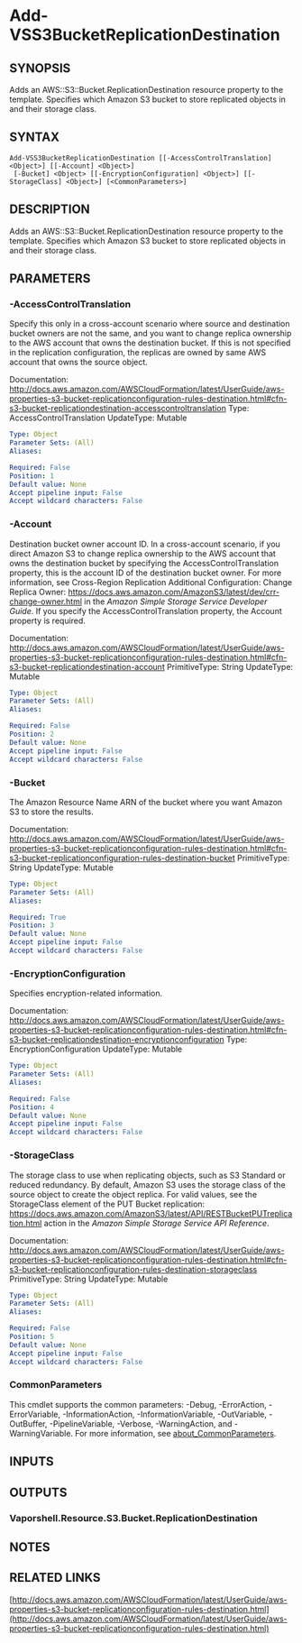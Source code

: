 # Add-VSS3BucketReplicationDestination

## SYNOPSIS
Adds an AWS::S3::Bucket.ReplicationDestination resource property to the template.
Specifies which Amazon S3 bucket to store replicated objects in and their storage class.

## SYNTAX

```
Add-VSS3BucketReplicationDestination [[-AccessControlTranslation] <Object>] [[-Account] <Object>]
 [-Bucket] <Object> [[-EncryptionConfiguration] <Object>] [[-StorageClass] <Object>] [<CommonParameters>]
```

## DESCRIPTION
Adds an AWS::S3::Bucket.ReplicationDestination resource property to the template.
Specifies which Amazon S3 bucket to store replicated objects in and their storage class.

## PARAMETERS

### -AccessControlTranslation
Specify this only in a cross-account scenario where source and destination bucket owners are not the same, and you want to change replica ownership to the AWS account that owns the destination bucket.
If this is not specified in the replication configuration, the replicas are owned by same AWS account that owns the source object.

Documentation: http://docs.aws.amazon.com/AWSCloudFormation/latest/UserGuide/aws-properties-s3-bucket-replicationconfiguration-rules-destination.html#cfn-s3-bucket-replicationdestination-accesscontroltranslation
Type: AccessControlTranslation
UpdateType: Mutable

```yaml
Type: Object
Parameter Sets: (All)
Aliases:

Required: False
Position: 1
Default value: None
Accept pipeline input: False
Accept wildcard characters: False
```

### -Account
Destination bucket owner account ID.
In a cross-account scenario, if you direct Amazon S3 to change replica ownership to the AWS account that owns the destination bucket by specifying the AccessControlTranslation property, this is the account ID of the destination bucket owner.
For more information, see Cross-Region Replication Additional Configuration: Change Replica Owner: https://docs.aws.amazon.com/AmazonS3/latest/dev/crr-change-owner.html in the *Amazon Simple Storage Service Developer Guide*.
If you specify the AccessControlTranslation property, the Account property is required.

Documentation: http://docs.aws.amazon.com/AWSCloudFormation/latest/UserGuide/aws-properties-s3-bucket-replicationconfiguration-rules-destination.html#cfn-s3-bucket-replicationdestination-account
PrimitiveType: String
UpdateType: Mutable

```yaml
Type: Object
Parameter Sets: (All)
Aliases:

Required: False
Position: 2
Default value: None
Accept pipeline input: False
Accept wildcard characters: False
```

### -Bucket
The Amazon Resource Name ARN of the bucket where you want Amazon S3 to store the results.

Documentation: http://docs.aws.amazon.com/AWSCloudFormation/latest/UserGuide/aws-properties-s3-bucket-replicationconfiguration-rules-destination.html#cfn-s3-bucket-replicationconfiguration-rules-destination-bucket
PrimitiveType: String
UpdateType: Mutable

```yaml
Type: Object
Parameter Sets: (All)
Aliases:

Required: True
Position: 3
Default value: None
Accept pipeline input: False
Accept wildcard characters: False
```

### -EncryptionConfiguration
Specifies encryption-related information.

Documentation: http://docs.aws.amazon.com/AWSCloudFormation/latest/UserGuide/aws-properties-s3-bucket-replicationconfiguration-rules-destination.html#cfn-s3-bucket-replicationdestination-encryptionconfiguration
Type: EncryptionConfiguration
UpdateType: Mutable

```yaml
Type: Object
Parameter Sets: (All)
Aliases:

Required: False
Position: 4
Default value: None
Accept pipeline input: False
Accept wildcard characters: False
```

### -StorageClass
The storage class to use when replicating objects, such as S3 Standard or reduced redundancy.
By default, Amazon S3 uses the storage class of the source object to create the object replica.
For valid values, see the StorageClass element of the PUT Bucket replication: https://docs.aws.amazon.com/AmazonS3/latest/API/RESTBucketPUTreplication.html action in the *Amazon Simple Storage Service API Reference*.

Documentation: http://docs.aws.amazon.com/AWSCloudFormation/latest/UserGuide/aws-properties-s3-bucket-replicationconfiguration-rules-destination.html#cfn-s3-bucket-replicationconfiguration-rules-destination-storageclass
PrimitiveType: String
UpdateType: Mutable

```yaml
Type: Object
Parameter Sets: (All)
Aliases:

Required: False
Position: 5
Default value: None
Accept pipeline input: False
Accept wildcard characters: False
```

### CommonParameters
This cmdlet supports the common parameters: -Debug, -ErrorAction, -ErrorVariable, -InformationAction, -InformationVariable, -OutVariable, -OutBuffer, -PipelineVariable, -Verbose, -WarningAction, and -WarningVariable. For more information, see [about_CommonParameters](http://go.microsoft.com/fwlink/?LinkID=113216).

## INPUTS

## OUTPUTS

### Vaporshell.Resource.S3.Bucket.ReplicationDestination
## NOTES

## RELATED LINKS

[http://docs.aws.amazon.com/AWSCloudFormation/latest/UserGuide/aws-properties-s3-bucket-replicationconfiguration-rules-destination.html](http://docs.aws.amazon.com/AWSCloudFormation/latest/UserGuide/aws-properties-s3-bucket-replicationconfiguration-rules-destination.html)

